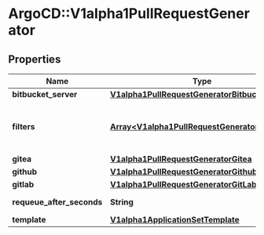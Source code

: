 # ArgoCD::V1alpha1PullRequestGenerator

## Properties
Name | Type | Description | Notes
------------ | ------------- | ------------- | -------------
**bitbucket_server** | [**V1alpha1PullRequestGeneratorBitbucketServer**](V1alpha1PullRequestGeneratorBitbucketServer.md) |  | [optional] 
**filters** | [**Array&lt;V1alpha1PullRequestGeneratorFilter&gt;**](V1alpha1PullRequestGeneratorFilter.md) | Filters for which pull requests should be considered. | [optional] 
**gitea** | [**V1alpha1PullRequestGeneratorGitea**](V1alpha1PullRequestGeneratorGitea.md) |  | [optional] 
**github** | [**V1alpha1PullRequestGeneratorGithub**](V1alpha1PullRequestGeneratorGithub.md) |  | [optional] 
**gitlab** | [**V1alpha1PullRequestGeneratorGitLab**](V1alpha1PullRequestGeneratorGitLab.md) |  | [optional] 
**requeue_after_seconds** | **String** | Standard parameters. | [optional] 
**template** | [**V1alpha1ApplicationSetTemplate**](V1alpha1ApplicationSetTemplate.md) |  | [optional] 


